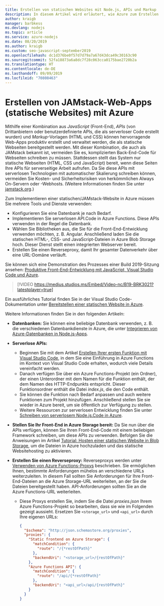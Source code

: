 ```yaml
---
title: Erstellen von statischen Websites mit Node.js, APIs und Markup
description: In diesem Artikel wird erläutert, wie Azure zum Erstellen einer JAMstack-App (JavaScript, APIs und Markup) verwendet wird.
author: kraigb
manager: barbkess
ms.devlang: nodejs
ms.topic: article
ms.service: azure-nodejs
ms.date: 08/20/2019
ms.author: kraigb
ms.custom: seo-javascript-september2019
ms.openlocfilehash: dc1d376be0f57d7d79a7a67d43dca49c30163c90
ms.sourcegitcommit: 52fa18873a6a8dc7f28c063cca0175bae2720b2a
ms.translationtype: HT
ms.contentlocale: de-DE
ms.lasthandoff: 09/09/2019
ms.locfileid: "70808463"
---
```

# <a name="how-to-build-jamstack-static-site-web-apps-with-azure"></a>Erstellen von JAMstack-Web-Apps (statische Websites) mit Azure

Mithilfe einer Kombination aus *JavaScript* (Front-End), *APIs* (von Drittanbietern oder benutzerdefinierte APIs, die als serverloser Code erstellt wurden) und *Markup*-Vorlagen (HTML und CSS) können hervorragende Web-Apps produktiv erstellt und verwaltet werden, die als statische Webseiten bereitgestellt werden. Mit dieser Kombination, die auch als JAMstack bekannt ist, vermeiden Sie es, komplizierten Back-End-Code für Webseiten schreiben zu müssen. Stattdessen stellt das System nur statische Webseiten (HTML, CSS und JavaScript) bereit, wenn diese Seiten Ihre APIs für serverseitige Arbeit aufrufen. Da Sie diese APIs mit serverlosen Technologien mit automatischer Skalierung schreiben können, vermeiden Sie Kosten- und Sicherheitsrisiken von herkömmlichen Always On-Servern oder -Webhosts. (Weitere Informationen finden Sie unter [jamstack.org](https://jamstack.org/).)

Zum Implementieren einer statischen/JAMstack-Website in Azure müssen Sie mehrere Tools und Dienste verwenden:

- Konfigurieren Sie eine Datenbank je nach Bedarf.
- Implementieren Sie serverlosen API.Code in Azure Functions. Diese APIs verwenden in der Regel die Datenbank.
- Wählen Sie Bibliotheken aus, die Sie für die Front-End-Entwicklung verwenden möchten, z. B. Angular. Anschließend laden Sie die statischen HTML-, CSS- und JavaScript-Dateien in Azure Blob Storage hoch. Dieser Dienst stellt einen integrierten Webserver bereit.
- Erstellen Sie einen Reverseproxy, damit Ihr gesamter Datenverkehr über eine URL-Domäne verläuft.

Sie können sich eine Demonstration des Prozesses einer Build 2019-Sitzung ansehen: [Produktive Front-End-Entwicklung mit JavaScript, Visual Studio Code und Azure](https://mybuild.techcommunity.microsoft.com/sessions/77038?source=sessions#top-anchor).

> [!VIDEO https://medius.studios.ms/Embed/Video-nc/B19-BRK3021?latestplayer=true]

Ein ausführliches Tutorial finden Sie in der Visual Studio Code-Dokumentation unter [Bereitstellen einer statischen Website in Azure](https://code.visualstudio.com/tutorials/static-website/getting-started).

Weitere Informationen finden Sie in den folgenden Artikeln:

- **Datenbanken:** Sie können eine beliebige Datenbank verwenden, z. B. die verschiedenen Datenbankdienste in Azure, die unter [Integrieren von Azure-Datenbanken in Node.js-Apps](node-howto-integrate-databases.md).
  
- **Serverlose APIs:**

  - Beginnen Sie mit dem Artikel [Erstellen Ihrer ersten Funktion mit Visual Studio Code](/azure/azure-functions/functions-create-first-function-vs-code), in dem Sie eine Einführung in Azure Functions im Kontext von Visual Studio Code erhalten, wodurch viele Details vereinfacht werden.
  - Danach verfügen Sie über ein Azure Functions-Projekt (ein Ordner), der einen Unterordner mit dem Namen für die Funktion enthält, der dem Namen des HTTP-Endpunkts entspricht. Dieser Funktionsordner enthält die Datei *index.js*, die den Code enthält.
  - Sie können die Funktion nach Bedarf anpassen und auch weitere Funktionen zum Projekt hinzufügen. Anschließend stellen Sie sie wieder in Azure bereit, um sie öffentlich zur Verfügung zu stellen.
  - Weitere Ressourcen zur serverlosen Entwicklung finden Sie unter [Schreiben von serverlosem Node.js.Code in Azure](node-howto-write-serverless-code.md).

- **Stellen Sie Ihr Front-End in Azure Storage bereit:** Da Sie nun über die APIs verfügen, können Sie Ihren Front-End-Code mit einem beliebigen Framework schreiben, um diese APIs zu verwenden. Befolgen Sie die Anweisungen im Artikel [Tutorial: Hosten einer statischen Website in Blob Storage](/azure/storage/blobs/storage-blob-static-website-host), um die Dateien in Azure hochzuladen und das statische Websitehosting zu aktivieren.

- **Erstellen Sie einen Reverseproxy:** Reverseproxys werden unter [Verwenden von Azure Functions-Proxys](/azure/azure-functions/functions-proxies) beschrieben. Sie ermöglichen Ihnen, bestimmte Anforderungen mühelos an verschiedene URLs weiterzuleiten. In diesem Fall sollten Sie Anforderungen für Ihre Front-End-Dateien an die Azure Storage-URL weiterleiten, an der Sie die Dateien bereitgestellt haben. API-Anforderungen sollten Sie an die Azure Functions-URL weiterleiten.

  - Diese Proxys erstellen Sie, indem Sie die Datei *proxies.json* Ihrem Azure Functions-Projekt so bearbeiten, dass sie wie im Folgenden gezeigt aussieht. Ersetzen Sie `<storage_url>` und `<api_url>` durch Ihre eigenen URLs:
  
    ```json
    {
      "$schema": "http://json.schemastore.org/proxies",
      "proxies": {
        "Static frontend on Azure Storage": {
          "matchCondition": {
            "route": "/{*restOfPath}"
          },
          "backendUri": "<storage_url>/{restOfPath}"
        },
        "Azure Functions API": {
          "matchCondition": {
            "route": "/api/{*restOfPath}"
          },
          "backendUri": "<api_url>/api/{restOfPath}"
        }
      }
    }
    ```
